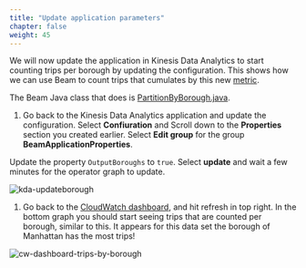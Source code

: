 ```yaml
---
title: "Update application parameters"
chapter: false
weight: 45
---
```


We will now update the application in Kinesis Data Analytics to start counting trips per borough by updating the configuration. This shows how we can use Beam to count trips that cumulates by this new [metric](https://github.com/aws-samples/amazon-kinesis-analytics-beam-taxi-consumer/blob/678096fcd8451f0d4d98871a3d3d97c63384d1fa/src/main/java/com/amazonaws/samples/beam/taxi/count/TaxiCount.java#L127).

The Beam Java class that does is [PartitionByBorough.java](https://github.com/aws-samples/amazon-kinesis-analytics-beam-taxi-consumer/blob/master/src/main/java/com/amazonaws/samples/beam/taxi/count/PartitionByBorough.java).

1. Go back to the Kinesis Data Analytics application and update the configuration. Select **Confiuration** and Scroll down to the **Properties** section you created earlier. Select **Edit group** for the group **BeamApplicationProperties**.

Update the property `OutputBoroughs` to `true`. Select **update** and wait a few minutes for the operator graph to update.

![kda-updateborough](/images/beam-on-kda/kda-updateborough.png)

1. Go back to the [CloudWatch dashboard](https://console.aws.amazon.com/cloudwatch/), and hit refresh in top right. In the bottom graph you should start seeing trips that are counted per borough, similar to this. It appears for this data set the borough of Manhattan has the most trips!

![cw-dashboard-trips-by-borough](/images/beam-on-kda/cw-dashboard-trips-by-borough.png)
